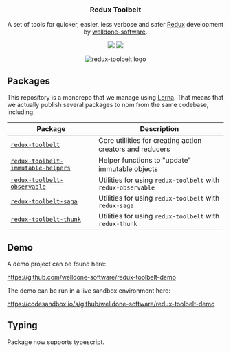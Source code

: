 <h3 align="center">
  Redux Toolbelt
</h3>

<p align="center">
  A set of tools for quicker, easier, less verbose and safer <a href="http://redux.js.org/">Redux</a> development by <a href="http://welldone-software.com/">welldone-software</a>.
</p>

<p align="center">
  <a href="https://www.npmjs.com/package/redux-toolbelt"><img src="https://img.shields.io/npm/v/redux-toolbelt.svg?style=flat-square"></a>
  <a href="https://www.npmjs.com/package/redux-toolbelt"><img src="https://img.shields.io/npm/dm/redux-toolbelt.svg?style=flat-square"></a>
</p>

<p align="center">
  <img align="center" src="https://raw.githubusercontent.com/welldone-software/redux-toolbelt/master/redux-toolbelt-logo.png" alt="redux-toolbelt logo"/>
</p>

## Packages

This repository is a monorepo that we manage using [Lerna](https://github.com/lerna/lerna). That means that we actually publish several packages to npm from the same codebase, including:

| Package                                                                          | Description                                                  |
| -------------------------------------------------------------------------------- | ------------------------------------------------------------ |
| [`redux-toolbelt`](/packages/redux-toolbelt)                                     | Core utillities for creating action creators and reducers    |
| [`redux-toolbelt-immutable-helpers`](/packages/redux-toolbelt-immutable-helpers) | Helper functions to "update" immutable objects               |
| [`redux-toolbelt-observable`](/packages/redux-toolbelt-observable)               | Utilities for using `redux-toolbelt` with `redux-observable` |
| [`redux-toolbelt-saga`](/packages/redux-toolbelt-saga)                           | Utilities for using `redux-toolbelt` with `redux-saga`       |
| [`redux-toolbelt-thunk`](/packages/redux-toolbelt-thunk)                         | Utilities for using `redux-toolbelt` with `redux-thunk`      |

## Demo

A demo project can be found here:

https://github.com/welldone-software/redux-toolbelt-demo

The demo can be run in a live sandbox environment here:

https://codesandbox.io/s/github/welldone-software/redux-toolbelt-demo

## Typing

Package now supports typescript.
